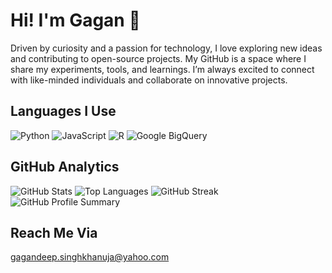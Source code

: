 # Hi! I'm Gagan 👋

Driven by curiosity and a passion for technology, I love exploring new ideas and contributing to open-source projects. My GitHub is a space where I share my experiments, tools, and learnings. I’m always excited to connect with like-minded individuals and collaborate on innovative projects.

## Languages I Use
![Python](https://img.shields.io/badge/-Python-333333?style=flat&logo=python)
![JavaScript](https://img.shields.io/badge/-JavaScript-333333?style=flat&logo=javascript)
![R](https://img.shields.io/badge/-R-333333?style=flat&logo=R)
![Google BigQuery](https://img.shields.io/badge/-BigQuery-333333?style=flat&logo=google-cloud)

## GitHub Analytics
![GitHub Stats](https://github-readme-stats.vercel.app/api?username=gagandeepsinghkhanuja&show_icons=true&theme=radical)
![Top Languages](https://github-readme-stats.vercel.app/api/top-langs/?username=gagandeepsinghkhanuja&layout=compact&theme=radical)
![GitHub Streak](http://github-readme-streak-stats.herokuapp.com?user=gagandeepsinghkhanuja&theme=radical)
![GitHub Profile Summary](https://github-profile-summary-cards.vercel.app/api/cards/profile-details?username=gagandeepsinghkhanuja&theme=radical)

## Reach Me Via
gagandeep.singhkhanuja@yahoo.com
